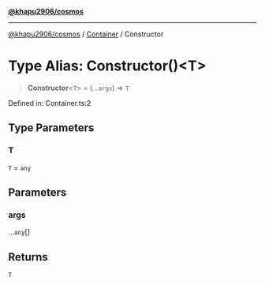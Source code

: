 [**@khapu2906/cosmos**](../../README.md)

***

[@khapu2906/cosmos](../../modules.md) / [Container](../README.md) / Constructor

# Type Alias: Constructor()\<T\>

> **Constructor**\<`T`\> = (...`args`) => `T`

Defined in: Container.ts:2

## Type Parameters

### T

`T` = `any`

## Parameters

### args

...`any`[]

## Returns

`T`
